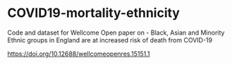 # COVID19-mortality-ethnicity
Code and dataset for Wellcome Open paper on - Black, Asian and Minority Ethnic groups in England are at increased risk of death from COVID-19

https://doi.org/10.12688/wellcomeopenres.15151.1
